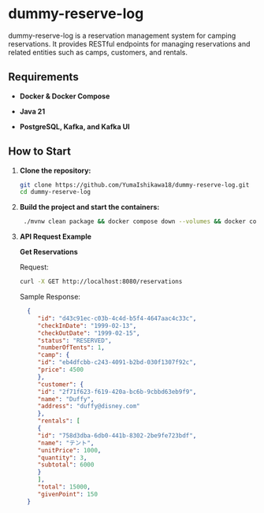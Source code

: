 # dummy-reserve-log

dummy-reserve-log is a reservation management system for camping reservations. It provides RESTful endpoints for managing reservations and related entities such as camps, customers, and rentals.

## Requirements

- **Docker & Docker Compose**

- **Java 21**

- **PostgreSQL, Kafka, and Kafka UI**

## How to Start

1. **Clone the repository:**
   ```bash
   git clone https://github.com/YumaIshikawa18/dummy-reserve-log.git
   cd dummy-reserve-log
    ```
   
2. **Build the project and start the containers:** 
   ```bash
    ./mvnw clean package && docker compose down --volumes && docker compose up -d --build
   ```
   
3. **API Request Example**

   **Get Reservations**

   Request:
   ```bash
   curl -X GET http://localhost:8080/reservations
   ```

   Sample Response:
   ```json
     {
        "id": "d43c91ec-c03b-4c4d-b5f4-4647aac4c33c",
        "checkInDate": "1999-02-13",
        "checkOutDate": "1999-02-15",
        "status": "RESERVED",
        "numberOfTents": 1,
        "camp": {
        "id": "eb4dfcbb-c243-4091-b2bd-030f1307f92c",
        "price": 4500
        },
        "customer": {
        "id": "2f71f623-f619-420a-bc6b-9cbbd63eb9f9",
        "name": "Duffy",
        "address": "duffy@disney.com"
        },
        "rentals": [
        {
        "id": "758d3dba-6db0-441b-8302-2be9fe723bdf",
        "name": "テント",
        "unitPrice": 1000,
        "quantity": 3,
        "subtotal": 6000
        }
        ],
        "total": 15000,
        "givenPoint": 150
     }
   ```
   